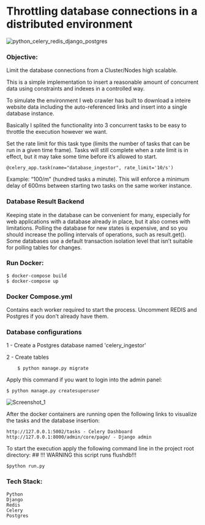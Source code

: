 
# Throttling database connections in a distributed environment

![python_celery_redis_django_postgres](https://user-images.githubusercontent.com/1752695/128603659-c3602903-4d3f-4d03-8f26-6be91e1c715f.png)

### Objective:
Limit the database connections from a Cluster/Nodes high scalable.

This is a simple implementation to insert a reasonable amount of concurrent data using constraints and indexes in a controlled way.

To simulate the environment I web crawler has built to download a inteire website data including the auto-referenced links and insert into a single database instance.

Basically I splited the functionality into 3 concurrent tasks to be easy to throttle the execution however we want.

Set the rate limit for this task type (limits the number of tasks that can be run in a given time frame). 
Tasks will still complete when a rate limit is in effect, but it may take some time before it’s allowed to start.
    
    @celery_app.task(name="database_ingestor", rate_limit='10/s')
    
Example: “100/m” (hundred tasks a minute). This will enforce a minimum delay of 600ms between starting two tasks on the same worker instance.


### Database Result Backend
Keeping state in the database can be convenient for many, especially for web applications with a database already in place, but it also comes with limitations.
Polling the database for new states is expensive, and so you should increase the polling intervals of operations, such as result.get().
Some databases use a default transaction isolation level that isn’t suitable for polling tables for changes.


### Run Docker:

    $ docker-compose build
    $ docker-compose up

### Docker Compose.yml
Contains each worker required to start the process. Uncomment REDIS and Postgres if you don't already have them. 

   
### Database configurations
1 - Create a Postgres database named 'celery_ingestor'

2 - Create tables

        $ python manage.py migrate

Apply this command if you want to login into the admin panel:
    
    $ python manage.py createsuperuser   
    
![Screenshot_1](https://user-images.githubusercontent.com/1752695/128603695-5bc25195-af34-4e8b-b7ab-ae8b7845a5de.jpg)

After the docker containers are running open the following links to visualize the tasks and the database insertion:

    http://127.0.0.1:5002/tasks - Celery Dashboard
    http://127.0.0.1:8000/admin/core/page/ - Django admin 
    
    
To start the execution apply the following command line in the project root directory:
    ## !!! WARNING this script runs flushdb!!! 
    
    $python run.py 
    
### Tech Stack:
    Python
    Django
    Redis
    Celery
    Postgres
